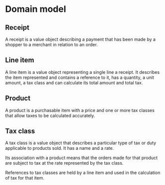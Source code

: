 # Domain model

## Receipt

A receipt is a value object describing a payment that has been made by a shopper to a merchant in relation to an order.

## Line item

A line item is a value object representing a single line a receipt. It describes the item represented and contains a reference to it, has a quantity, a unit amount, a tax class and can calculate its total amount and total tax.

## Product

A product is a purchasable item with a price and one or more tax classes that allow taxes to be calculated accurately.

## Tax class

A tax class is a value object that describes a particular type of tax or duty applicable to products sold. It has a name and a rate.

Its association with a product means that the orders made for that product are subject to tax at the rate represented by the tax class.

References to tax classes are held by a line item and used in the calculation of tax for that item. 